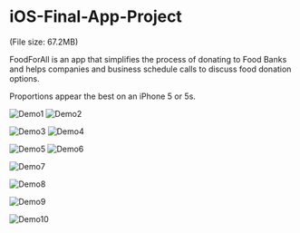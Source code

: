 # iOS-Final-App-Project

(File size: 67.2MB)

FoodForAll is an app that simplifies the process of donating to Food Banks and helps companies and business schedule calls to discuss food donation options.

Proportions appear the best on an iPhone 5 or 5s.

![Demo1](https://cloud.githubusercontent.com/assets/16784983/21475804/d5ca3ba4-cafe-11e6-971a-3240ed96b671.gif "Title")
![Demo2](https://cloud.githubusercontent.com/assets/16784983/21475862/873efcbc-caff-11e6-8922-d6cf2d868165.gif "Title2")

![Demo3](https://cloud.githubusercontent.com/assets/16784983/21475931/43782714-cb00-11e6-960f-573d67503643.gif "Title3")
![Demo4](https://cloud.githubusercontent.com/assets/16784983/21475950/793d05fe-cb00-11e6-97dc-5a3f9e0e61bb.gif "Title4")

![Demo5](https://cloud.githubusercontent.com/assets/16784983/21475985/e4f99eba-cb00-11e6-8eed-16c2499d3ef8.gif "Title5")
![Demo6](https://cloud.githubusercontent.com/assets/16784983/21475862/873efcbc-caff-11e6-8922-d6cf2d868165.gif "Title6")

![Demo7](https://cloud.githubusercontent.com/assets/16784983/21475862/873efcbc-caff-11e6-8922-d6cf2d868165.gif "Title7")

![Demo8](https://cloud.githubusercontent.com/assets/16784983/21475862/873efcbc-caff-11e6-8922-d6cf2d868165.gif "Title8")

![Demo9](https://cloud.githubusercontent.com/assets/16784983/21475862/873efcbc-caff-11e6-8922-d6cf2d868165.gif "Title9")

![Demo10](https://cloud.githubusercontent.com/assets/16784983/21475862/873efcbc-caff-11e6-8922-d6cf2d868165.gif "Title10")





